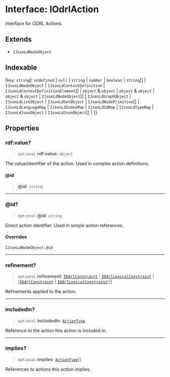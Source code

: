 # Interface: IOdrlAction

Interface for ODRL Actions.

## Extends

- `IJsonLdNodeObject`

## Indexable

\[`key`: `string`\]: `undefined` \| `null` \| `string` \| `number` \| `boolean` \| `string`[] \| `IJsonLdNodeObject` \| `IJsonLdContextDefinition` \| `IJsonLdContextDefinitionElement`[] \| `object` & `object` \| `object` & `object` \| `object` & `object` \| `IJsonLdNodeObject`[] \| `IJsonLdGraphObject` \| `IJsonLdListObject` \| `IJsonLdSetObject` \| `IJsonLdNodePrimitive`[] \| `IJsonLdLanguageMap` \| `IJsonLdIndexMap` \| `IJsonLdIdMap` \| `IJsonLdTypeMap` \| `IJsonLdJsonObject` \| `IJsonLdJsonObject`[] \| \{\}

## Properties

### rdf:value?

> `optional` **rdf:value**: `object`

The value/identifier of the action.
Used in complex action definitions.

#### @id

> **@id**: `string`

***

### @id?

> `optional` **@id**: `string`

Direct action identifier.
Used in simple action references.

#### Overrides

`IJsonLdNodeObject.@id`

***

### refinement?

> `optional` **refinement**: [`IOdrlConstraint`](IOdrlConstraint.md) \| [`IOdrlLogicalConstraint`](IOdrlLogicalConstraint.md) \| ([`IOdrlConstraint`](IOdrlConstraint.md) \| [`IOdrlLogicalConstraint`](IOdrlLogicalConstraint.md))[]

Refinements applied to the action.

***

### includedIn?

> `optional` **includedIn**: [`ActionType`](../type-aliases/ActionType.md)

Reference to the action this action is included in.

***

### implies?

> `optional` **implies**: [`ActionType`](../type-aliases/ActionType.md)[]

References to actions this action implies.
